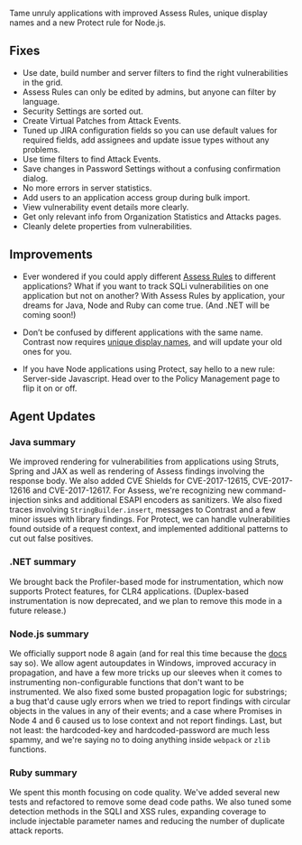 <!--
title: "Contrast 3.4.6 - November 2017"
description: "Contrast 3.4.6 November 2017"
tags: "3.4.6 November Release Notes"
-->

Tame unruly applications with improved Assess Rules, unique display names and a new Protect rule for Node.js. 

## Fixes

* Use date, build number and server filters to find the right vulnerabilities in the grid. 
* Assess Rules can only be edited by admins, but anyone can filter by language. 
* Security Settings are sorted out. 
* Create Virtual Patches from Attack Events. 
* Tuned up JIRA configuration fields so you can use default values for required fields, add assignees and update issue types without any problems. 
* Use time filters to find Attack Events. 
* Save changes in Password Settings without a confusing confirmation dialog. 
* No more errors in server statistics.
* Add users to an application access group during bulk import. 
* View vulnerability event details more clearly. 
* Get only relevant info from Organization Statistics and Attacks pages. 
* Cleanly delete properties from vulnerabilities. 
 
## Improvements 

* Ever wondered if you could apply different [Assess Rules](admin-policymgmt.html#assess) to different applications? What if you want to track SQLi vulnerabilities on one application but not on another? With Assess Rules by application, your dreams for Java, Node and Ruby can come true. (And .NET will be coming soon!)

* Don’t be confused by different applications with the same name. Contrast now requires [unique display names](user-apps.html#addapp), and will update your old ones for you. 
 
* If you have Node applications using Protect, say hello to a new rule: Server-side Javascript. Head over to the Policy Management page to flip it on or off. 

## Agent Updates

### Java summary 

We improved rendering for vulnerabilities from applications using Struts, Spring and JAX as well as rendering of Assess findings involving the response body. We also added CVE Shields for CVE-2017-12615, CVE-2017-12616 and CVE-2017-12617. For Assess, we're recognizing new command-injection sinks and additional ESAPI encoders as sanitizers. We also fixed traces involving `StringBuilder.insert`, messages to Contrast and a few minor issues with library findings. For Protect, we can handle vulnerabilities found outside of a request context, and implemented additional patterns to cut out false positives. 

### .NET summary 

We brought back the Profiler-based mode for instrumentation, which now supports Protect features, for CLR4 applications. (Duplex-based instrumentation is now deprecated, and we plan to remove this mode in a future release.)

### Node.js summary 

We officially support node 8 again (and for real this time because the [docs](installation-node.html#node-supported) say so). We allow agent autoupdates in Windows, improved accuracy in propagation, and have a few more tricks up our sleeves when it comes to instrumenting non-configurable functions that don't want to be instrumented. We also fixed some busted propagation logic for substrings; a bug that'd cause ugly errors when we tried to report findings with circular objects in the values in any of their events; and a case where Promises in Node 4 and 6 caused us to lose context and not report findings. Last, but not least: the hardcoded-key and hardcoded-password are much less spammy, and we're saying no to doing anything inside `webpack` or `zlib` functions. 

### Ruby summary 

We spent this month focusing on code quality. We've added several new tests and refactored to remove some dead code paths. We also tuned some detection methods in the SQLI and XSS rules, expanding coverage to include injectable parameter names and reducing the number of duplicate attack reports.




